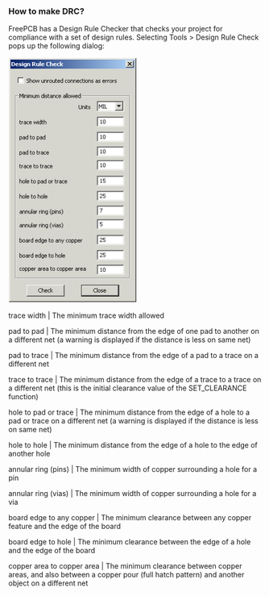 ### How to make DRC?
FreePCB has a Design Rule Checker that checks your project for compliance with a set of design rules. Selecting Tools > Design Rule Check pops up the following dialog:

 ![](pictures/DRC.png)

trace width           	| The minimum trace width allowed

pad to pad            	| The minimum distance from the edge of one pad to another on a different net (a warning is displayed if the distance is less on same net)

pad to trace          	| The minimum distance from the edge of a pad to a trace on a different net

trace to trace        	| The minimum distance from the edge of a trace to a trace on a different net (this is the initial clearance value of the SET_CLEARANCE function)

hole to pad or trace  	| The minimum distance from the edge of a hole to a pad or trace on a different net (a warning is displayed if the distance is less on same net)

hole to hole          	| The minimum distance from the edge of a hole to the edge of another hole

annular ring (pins)   	| The minimum width of copper surrounding a hole for a pin

annular ring (vias)   	| The minimum width of copper surrounding a hole for a via

board edge to any copper 	| The minimum clearance between any copper feature and the edge of the board

board edge to hole    	| The minimum clearance between the edge of a hole and the edge of the board

copper area to copper area 	| The minimum clearance between copper areas, and also between a copper pour (full hatch pattern) and another object on a different net
